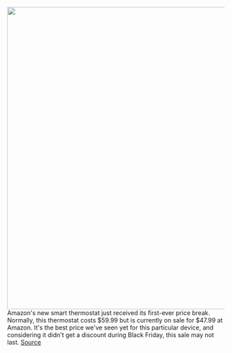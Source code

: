 <img src='https://cdn.vox-cdn.com/thumbor/Nic_1Fw2orze1AFIRqDhYc46c8E=/0x0:1000x1000/1200x800/filters:focal(447x400:607x560)/cdn.vox-cdn.com/uploads/chorus_image/image/70240587/jtuohy_211115_4885_0009sq.0.jpeg' width='700px' /><br/>
Amazon's new smart thermostat just received its first-ever price break. Normally, this thermostat costs $59.99 but is currently on sale for $47.99 at Amazon. It's the best price we've seen yet for this particular device, and considering it didn't get a discount during Black Friday, this sale may not last.
<a href='https://www.theverge.com/good-deals/2021/12/7/22822467/amazon-thermostat-echo-dot-show-deal-sale'> Source <a/>